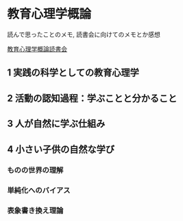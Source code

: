 # 教育心理学概論

読んで思ったことのメモ, 読書会に向けてのメモとか感想

[教育心理学概論読書会](https://educational-psychology.connpass.com/)

## 1 実践の科学としての教育心理学

## 2 活動の認知過程：学ぶことと分かること

## 3 人が自然に学ぶ仕組み

## 4 小さい子供の自然な学び

### ものの世界の理解

### 単純化へのバイアス

### 表象書き換え理論
